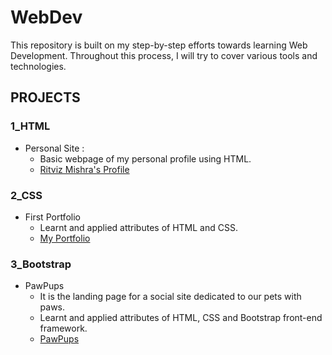 # WebDev
This repository is built on my step-by-step efforts towards learning Web Development.
Throughout this process, I will try to cover various tools and technologies.

## PROJECTS

### 1_HTML
* Personal Site :
    * Basic webpage of my personal profile using HTML.
    * [Ritviz Mishra's Profile](https://ritviz-mishra-web-profile.on.drv.tw/www.ritviz-profile.com/)
    
### 2_CSS
* First Portfolio
   * Learnt and applied attributes of HTML and CSS.
   * [My Portfolio](https://ritviz-mishra-web-profile.on.drv.tw/www.ritviz-portfolio.com/)
    
### 3_Bootstrap
* PawPups
   * It is the landing page for a social site dedicated to our pets with paws. 
   * Learnt and applied attributes of HTML, CSS and Bootstrap front-end framework.
   * [PawPups](https://ritviz-mishra-web-site.on.drv.tw/www.pawpups.com/)
   
     
    
